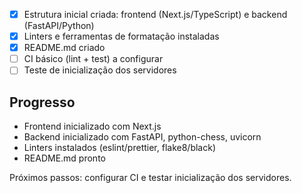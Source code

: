 - [x] Estrutura inicial criada: frontend (Next.js/TypeScript) e backend (FastAPI/Python)
- [x] Linters e ferramentas de formatação instaladas
- [x] README.md criado
- [ ] CI básico (lint + test) a configurar
- [ ] Teste de inicialização dos servidores

## Progresso
- Frontend inicializado com Next.js
- Backend inicializado com FastAPI, python-chess, uvicorn
- Linters instalados (eslint/prettier, flake8/black)
- README.md pronto

Próximos passos: configurar CI e testar inicialização dos servidores.
